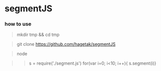 # segmentJS

### how to use

> mkdir tmp && cd tmp

> git clone https://github.com/hagetak/segmentJS

> node 

> > s = require('./segment.js')
> > for(var i=0; i<10; i++){ s.segment(i)}
